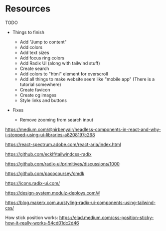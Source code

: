 # Resources

TODO

- Things to finish

  - Add "Jump to content"
  - Add colors
  - Add text sizes
  - Add focus ring colors
  - Add Radix UI (along with tailwind stuff)
  - Create search
  - Add colors to "html" element for overscroll
  - Add all things to make website seem like "mobile app" (There is a tutorial somewhere)
  - Create favicon
  - Create og images
  - Style links and buttons

- Fixes
  - Remove zooming from search input

https://medium.com/@nirbenyair/headless-components-in-react-and-why-i-stopped-using-ui-libraries-a8208197c268

https://react-spectrum.adobe.com/react-aria/index.html

https://github.com/ecklf/tailwindcss-radix

https://github.com/radix-ui/primitives/discussions/1000

https://github.com/pacocoursey/cmdk

https://icons.radix-ui.com/

https://design-system.modulz-deploys.com/#

https://blog.makerx.com.au/styling-radix-ui-components-using-tailwind-css/

How stick position works:
https://elad.medium.com/css-position-sticky-how-it-really-works-54cd01dc2d46
